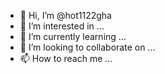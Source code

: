 - 👋 Hi, I’m @hot1122gha
- 👀 I’m interested in ...
- 🌱 I’m currently learning ...
- 💞️ I’m looking to collaborate on ...
- 📫 How to reach me ...

<!---
hot1122gha/hot1122gha is a ✨ special ✨ repository because its `README.md` (this file) appears on your GitHub profile.
You can click the Preview link to take a look at your changes.
--->
